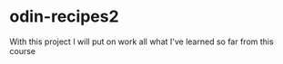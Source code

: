 # odin-recipes2
With this project I will put on work all what I've learned so far from this course  
